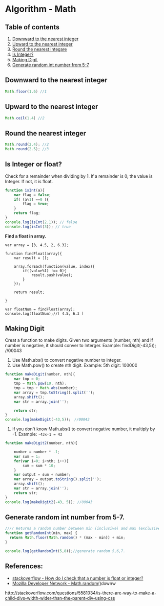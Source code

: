 # Algorithm - Math

## Table of contents
1. [Downward to the nearest integer](#downward-to-the-nearest-integer)
2. [Upward to the nearest integer](#upward-to-the-nearest-integer)
3. [Round the nearest integare](#round-the-nearest-integare)
4. [Is Integer?](#is-integer)
5. [Making Digit](#making-digit)
8. [Generate random int number from 5-7](#generate-random-int-number-from-5-7)


## Downward to the nearest integer
```js
Math.floor(1.6)	//1
```

## Upward to the nearest integer
```js
Math.ceil(1.4) //2
```

## Round the nearest integer
```js
Math.round(2.4); //2
Math.round(2.5); //3
```

## Is Integer or float?

Check for a remainder when dividing by 1. If a remainder is 0, the value is Integer. If not, it is float.


```js
function isInt(a){
	var flag = false;
	if( (a%1) ==0 ){
		flag = true;
	}
	return flag;
}
console.log(isInt(2.1)); // false
console.log(isInt(3)); // true
```

**Find a float in array.**

```
var array = [3, 4.5, 2, 6.3];

function findFloat(array){
	var result = [];

	array.forEach(function(value, index){
		if((value%1) !== 0){
			result.push(value);
		}
	});

	return result;

}

var floatNum = findFloat(array);
console.log(floatNum);//[ 4.5, 6.3 ]
```



## Making Digit
Creat a function to make digits. Given two arguments (number, nth) and if number is negative, it should conver to Interger. Example: findDigit(-43,5)); //00043

1. Use Math.abs() to convert negative number to integer.
2. Use Math.pow() to create nth digit. Example: 5th digit: 100000

```js
function makeDigit(number, nth){
	var tmp = 0;
	tmp = Math.pow(10, nth);
	tmp = tmp + Math.abs(number);
	var array = tmp.toString().split('');
	array.shift();
	var str = array.join('');

	return str;
}
console.log(makeDigit(-43,5));　//00043
```


1. If you don't know Math.abs() to convert negative number, it multiply by -1. Example: ``-43x-1 = 43``

```js
function makeDigit2(number, nth){

	number = number * -1;
	var sum = 1;
	for(var i=0; i<nth; i++){
		sum = sum * 10;
	}
	var output = sum + number;
	var array = output.toString().split('');
	array.shift();
	var str = array.join('');
	return str;
}
console.log(makeDigit2(-43, 5)); //00043
```



## Generate random int number from 5-7.

```js
//// Returns a random number between min (inclusive) and max (exclusive)
function getRandomInt(min, max) {
  return Math.floor(Math.random() * (max - min)) + min;
}

console.log(getRandomInt(5,8));//generate random 5,6,7.
```





## References:
- [stackoverflow - How do I check that a number is float or integer?](http://stackoverflow.com/questions/3885817/how-do-i-check-that-a-number-is-float-or-integer)
- [Mozilla Developer Network - Math.random()](https://developer.mozilla.org/en-US/docs/Web/JavaScript/Reference/Global_Objects/Math/random)downw


http://stackoverflow.com/questions/5581034/is-there-are-way-to-make-a-child-divs-width-wider-than-the-parent-div-using-css

